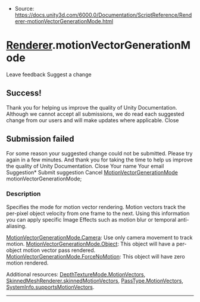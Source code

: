 * Source: https://docs.unity3d.com/6000.0/Documentation/ScriptReference/Renderer-motionVectorGenerationMode.html

#  [Renderer](https://docs.unity3d.com/6000.0/Documentation/ScriptReference/Renderer.html).motionVectorGenerationMode
Leave feedback
Suggest a change
## Success!
Thank you for helping us improve the quality of Unity Documentation. Although we cannot accept all submissions, we do read each suggested change from our users and will make updates where applicable.
Close
## Submission failed
For some reason your suggested change could not be submitted. Please <a>try again</a> in a few minutes. And thank you for taking the time to help us improve the quality of Unity Documentation.
Close
Your name Your email Suggestion* Submit suggestion
Cancel
[MotionVectorGenerationMode](https://docs.unity3d.com/6000.0/Documentation/ScriptReference/MotionVectorGenerationMode.html) motionVectorGenerationMode; 
### Description
Specifies the mode for motion vector rendering.
Motion vectors track the per-pixel object velocity from one frame to the next. Using this information you can apply specific Image Effects such as motion blur or temporal anti-aliasing.  
  
[MotionVectorGenerationMode.Camera](https://docs.unity3d.com/6000.0/Documentation/ScriptReference/MotionVectorGenerationMode.Camera.html): Use only camera movement to track motion. [MotionVectorGenerationMode.Object](https://docs.unity3d.com/6000.0/Documentation/ScriptReference/MotionVectorGenerationMode.Object.html): This object will have a per-object motion vector pass rendered. [MotionVectorGenerationMode.ForceNoMotion](https://docs.unity3d.com/6000.0/Documentation/ScriptReference/MotionVectorGenerationMode.ForceNoMotion.html): This object will have zero motion rendered.  
  
Additional resources: [DepthTextureMode.MotionVectors](https://docs.unity3d.com/6000.0/Documentation/ScriptReference/DepthTextureMode.MotionVectors.html), [SkinnedMeshRenderer.skinnedMotionVectors](https://docs.unity3d.com/6000.0/Documentation/ScriptReference/SkinnedMeshRenderer-skinnedMotionVectors.html), [PassType.MotionVectors](https://docs.unity3d.com/6000.0/Documentation/ScriptReference/Rendering.PassType.MotionVectors.html), [SystemInfo.supportsMotionVectors](https://docs.unity3d.com/6000.0/Documentation/ScriptReference/SystemInfo-supportsMotionVectors.html).
* * *
